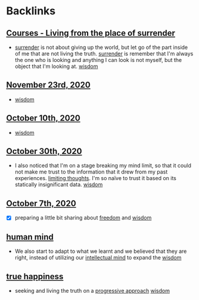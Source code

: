 
# Backlinks
## [Courses - Living from the place of surrender](<Courses - Living from the place of surrender.md>)
- [surrender](<surrender.md>) is not about giving up the world, but let go of the part inside of me that are not living the truth. [surrender](<surrender.md>) is remember that I'm always the one who is looking and anything I can look is not myself, but the object that I'm looking at. [wisdom](<wisdom.md>)

## [November 23rd, 2020](<November 23rd, 2020.md>)
- [wisdom](<wisdom.md>)

## [October 10th, 2020](<October 10th, 2020.md>)
- [wisdom](<wisdom.md>)

## [October 30th, 2020](<October 30th, 2020.md>)
- I also noticed that I'm on a stage breaking my mind limit, so that it could not make me trust to the information that it drew from my past experiences. [limiting thoughts](<limiting thoughts.md>). I'm so naïve to trust it based on its statically insignificant data. [wisdom](<wisdom.md>)

## [October 7th, 2020](<October 7th, 2020.md>)
- [x] preparing a little bit sharing about [freedom](<freedom.md>) and [wisdom](<wisdom.md>)

## [human mind](<human mind.md>)
- We also start to adapt to what we learnt and we believed that they are right, instead of utilizing our [intellectual mind](<intellectual mind.md>) to expand the [wisdom](<wisdom.md>)

## [true happiness](<true happiness.md>)
- seeking and living the truth on a [progressive approach](<progressive approach.md>) [wisdom](<wisdom.md>)

